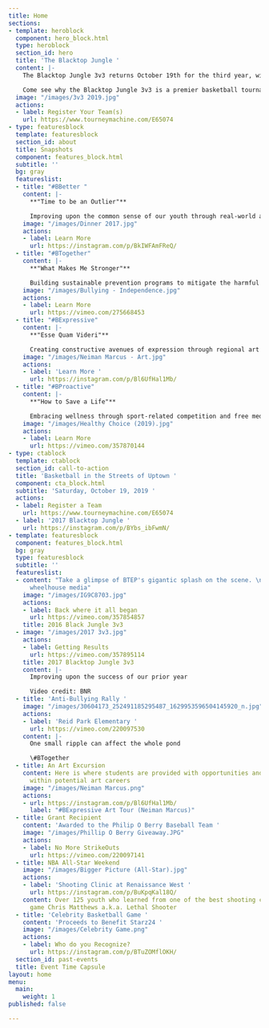 ```yaml
---
title: Home
sections:
- template: heroblock
  component: hero_block.html
  type: heroblock
  section_id: hero
  title: 'The Blacktop Jungle '
  content: |-
    The Blacktop Jungle 3v3 returns October 19th for the third year, with 100+ expected teams, 400 players, and 1000 spectators from across the region. All skill and age levels are welcome as we play in the streets of Uptown Charlotte for a day of fun in the sun.

    Come see why the Blacktop Jungle 3v3 is a premier basketball tournament in the Carolinas.
  image: "/images/3v3 2019.jpg"
  actions:
  - label: Register Your Team(s)
    url: https://www.tourneymachine.com/E65074
- type: featuresblock
  template: featuresblock
  section_id: about
  title: Snapshots
  component: features_block.html
  subtitle: ''
  bg: gray
  featureslist:
  - title: "#BBetter "
    content: |-
      **"Time to be an Outlier"**

      Improving upon the common sense of our youth through real-world applications, in order to construct socially robust and diverse networks
    image: "/images/Dinner 2017.jpg"
    actions:
    - label: Learn More
      url: https://instagram.com/p/BkIWFAmFReQ/
  - title: "#BTogether"
    content: |-
      **"What Makes Me Stronger"**

      Building sustainable prevention programs to mitigate the harmful effects of depression, low self-esteem and academic inefficiency caused from bullying
    image: "/images/Bullying - Independence.jpg"
    actions:
    - label: Learn More
      url: https://vimeo.com/275668453
  - title: "#BExpressive"
    content: |-
      **"Esse Quam Videri"**

      Creating constructive avenues of expression through regional art competitions to enhance personal growth and artistic achievements of each individual
    image: "/images/Neiman Marcus - Art.jpg"
    actions:
    - label: 'Learn More '
      url: https://instagram.com/p/Bl6UfHal1Mb/
  - title: "#BProactive"
    content: |-
      **"How to Save a Life"**

      Embracing wellness through sport-related competition and free medical screenings to encourage individuals to lead healthy lives
    image: "/images/Healthy Choice (2019).jpg"
    actions:
    - label: Learn More
      url: https://vimeo.com/357870144
- type: ctablock
  template: ctablock
  section_id: call-to-action
  title: 'Basketball in the Streets of Uptown '
  component: cta_block.html
  subtitle: 'Saturday, October 19, 2019 '
  actions:
  - label: Register a Team
    url: https://www.tourneymachine.com/E65074
  - label: '2017 Blacktop Jungle '
    url: https://instagram.com/p/BYbs_ibFwmN/
- template: featuresblock
  component: features_block.html
  bg: gray
  type: featuresblock
  subtitle: ''
  featureslist:
  - content: "Take a glimpse of BTEP's gigantic splash on the scene. \n\nVideo credit:
      wheelhouse media"
    image: "/images/IG9C8703.jpg"
    actions:
    - label: Back where it all began
      url: https://vimeo.com/357854857
    title: 2016 Black Jungle 3v3
  - image: "/images/2017 3v3.jpg"
    actions:
    - label: Getting Results
      url: https://vimeo.com/357895114
    title: 2017 Blacktop Jungle 3v3
    content: |-
      Improving upon the success of our prior year

      Video credit: BNR
  - title: 'Anti-Bullying Rally '
    image: "/images/30604173_252491185295487_1629953596504145920_n.jpg"
    actions:
    - label: 'Reid Park Elementary '
      url: https://vimeo.com/220097530
    content: |-
      One small ripple can affect the whole pond

      \#BTogether
  - title: An Art Excursion
    content: Here is where students are provided with opportunities and experiences
      within potential art careers
    image: "/images/Neiman Marcus.png"
    actions:
    - url: https://instagram.com/p/Bl6UfHal1Mb/
      label: "#BExpressive Art Tour (Neiman Marcus)"
  - title: Grant Recipient
    content: 'Awarded to the Philip O Berry Baseball Team '
    image: "/images/Phillip O Berry Giveaway.JPG"
    actions:
    - label: No More StrikeOuts
      url: https://vimeo.com/220097141
  - title: NBA All-Star Weekend
    image: "/images/Bigger Picture (All-Star).jpg"
    actions:
    - label: 'Shooting Clinic at Renaissance West '
      url: https://instagram.com/p/BuKpqKal18Q/
    content: Over 125 youth who learned from one of the best shooting coaches in the
      game Chris Matthews a.k.a. Lethal Shooter
  - title: 'Celebrity Basketball Game '
    content: 'Proceeds to Benefit Starz24 '
    image: "/images/Celebrity Game.png"
    actions:
    - label: Who do you Recognize?
      url: https://instagram.com/p/BTuZOMflOKH/
  section_id: past-events
  title: Event Time Capsule
layout: home
menu:
  main:
    weight: 1
published: false

---
```

